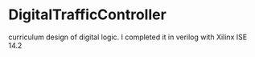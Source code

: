 # DigitalTrafficController
curriculum design of digital logic. I completed it in verilog with Xilinx ISE 14.2
